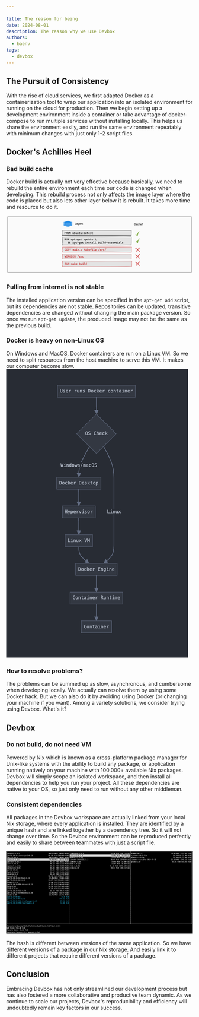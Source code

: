```yaml
---

title: The reason for being
date: 2024-08-01
description: The reason why we use Devbox
authors:
  - baenv
tags:
  - devbox
---
```


## The Pursuit of Consistency

With the rise of cloud services, we first adapted Docker as a containerization tool to wrap our application into an isolated environment for running on the cloud for production. Then we begin setting up a development environment inside a container or take advantage of docker-compose to run multiple services without installing locally. This helps us share the environment easily, and run the same environment repeatably with minimum changes with just only 1-2 script files.

## Docker's Achilles Heel

### Bad build cache

Docker build is actually not very effective because basically, we need to rebuild the entire environment each time our code is changed when developing. This rebuild process not only affects the image layer where the code is placed but also lets other layer below it is rebuilt. It takes more time and resource to do it.

![alt text](assets/docker_layers.png)

### Pulling from internet is not stable

The installed application version can be specified in the `apt-get add` script, but its dependencies are not stable. Repositories can be updated, transitive dependencies are changed without changing the main package version. So once we run `apt-get update`, the produced image may not be the same as the previous build.

### Docker is heavy on non-Linux OS

On Windows and MacOS, Docker containers are run on a Linux VM. So we need to split resources from the host machine to serve this VM. It makes our computer become slow.
![alt text](assets/docker_container_run.png)

### How to resolve problems?

The problems can be summed up as slow, asynchronous, and cumbersome when developing locally. We actually can resolve them by using some Docker hack. But we can also do it by avoiding using Docker (or changing your machine if you want). Among a variety solutions, we consider trying using Devbox. What's it?

## Devbox

### Do not build, do not need VM

Powered by Nix which is known as a cross-platform package manager for Unix-like systems with the ability to build any package, or application running natively on your machine with 100.000+ available Nix packages. Devbox will simply scope an isolated workspace, and then install all dependencies to help you run your project. All these dependencies are native to your OS, so just only need to run without any other middleman.

### Consistent dependencies

All packages in the Devbox workspace are actually linked from your local Nix storage, where every application is installed. They are identified by a unique hash and are linked together by a dependency tree. So it will not change over time. So the Devbox environment can be reproduced perfectly and easily to share between teammates with just a script file.

![alt text](assets/nix_deps_graph.png)

The hash is different between versions of the same application. So we have different versions of a package in our Nix storage. And easily link it to different projects that require different versions of a package.

## Conclusion

Embracing Devbox has not only streamlined our development process but has also fostered a more collaborative and productive team dynamic. As we continue to scale our projects, Devbox's reproducibility and efficiency will undoubtedly remain key factors in our success.

